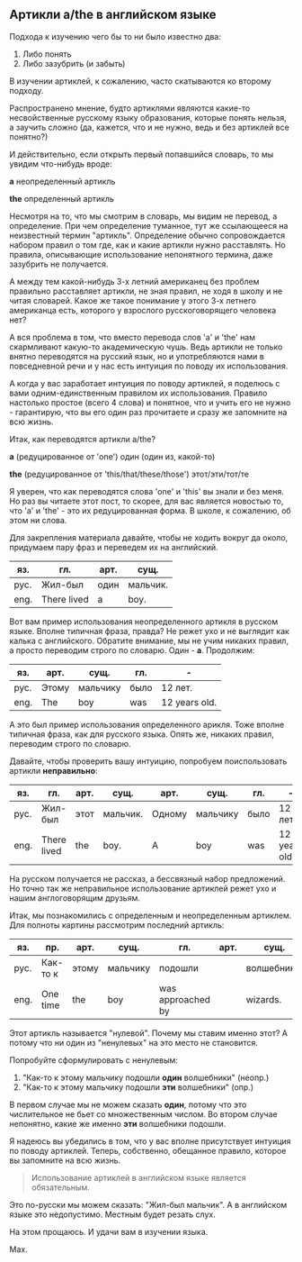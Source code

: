 ## Артикли a/the в английском языке

Подхода к изучению чего бы то ни было известно два:
1. Либо понять
2. Либо зазубрить (и забыть)

В изучении артиклей, к сожалению, часто скатываются ко второму подходу.

Распространено мнение, будто артиклями являются какие-то несвойственные русскому языку образования,
которые понять нельзя, а заучить сложно (да, кажется, что и не нужно, ведь и без артиклей все понятно?)

И действительно, если открыть первый попавшийся словарь, то мы увидим что-нибудь вроде:

**a**
 неопределенный артикль

**the**
 определенный артикль

Несмотря на то, что мы смотрим в словарь, мы видим не перевод, а определение. При чем определение туманное,
тут же ссылающееся на неизвестный термин "артикль". Определение обычно сопровождается набором правил о том где,
как и какие артикли нужно расставлять. Но правила, описывающие использование непонятного термина, даже зазубрить
не получается.

А между тем какой-нибудь 3-х летний американец без проблем правильно расставляет артикли, не зная правил, не ходя
в школу и не читая словарей. Какое же такое понимание у этого 3-х летнего американца есть, которого у взрослого
русскоговорящего человека нет?

А вся проблема в том, что вместо перевода слов 'a' и 'the' нам скармливают какую-то академическую чушь. Ведь
артикли не только внятно переводятся на русский язык, но и употребляются нами в повседневной речи и у нас есть
интуиция по поводу их использования.

А когда у вас заработает интуиция по поводу артиклей, я поделюсь с вами одним-единственным правилом их использования.
Правило настолько простое (всего 4 слова) и понятное, что и учить его не нужно - гарантирую, что вы его один раз
прочитаете и сразу же запомните на всю жизнь.

Итак, как переводятся артикли a/the?

**a** (редуцированное от 'one')
один (один из, какой-то)

**the** (редуцированное от 'this/that/these/those')
этот/эти/тот/те

Я уверен, что как переводятся слова 'one' и 'this' вы знали и без меня. Но раз вы читаете этот пост, то скорее,
для вас является новостью то, что 'a' и 'the' - это их редуцированная форма. В школе, к сожалению, об этом
ни слова.

Для закрепления материала давайте, чтобы не ходить вокруг да около, придумаем пару фраз и переведем их на английский.

яз.  | гл.         | арт. | сущ.
---  | ------- | ---- | ----
рус. | Жил-был     | один | мальчик.
eng. | There lived | a    | boy.

Вот вам пример использования неопределенного артикля в русском языке. Вполне типичная фраза, правда?
Не режет ухо и не выглядит как калька с английского. Обратите внимание, мы не учим никаких правил, а
просто переводим строго по словарю. Один - **a**. Продолжим:

яз.  | арт.  | сущ.     | гл.  | -
---- | ----- | -------- | ---- | -------------
рус. | Этому | мальчику | было | 12 лет.
eng. | The   | boy      | was  | 12 years old.

А это был пример использования определенного арикля. Тоже вполне типичная фраза, как для русского языка.
Опять же, никаких правил, переводим строго по словарю.

Давайте, чтобы проверить вашу интуицию, попробуем поиспользовать артикли **неправильно**:

яз.  | гл.         | арт. | сущ.     |  арт.  | сущ.     | гл.  | -
---- | ----------- | ---- | -------- | ------ | -------- | ---- | ------------
рус. | Жил-был     | этот | мальчик. | Одному | мальчику | было | 12 лет.
eng. | There lived | the  | boy.     | A      | boy      | was  | 12 years old.

На русском получается не рассказ, а бессвязный набор предложений. Но точно так же неправильное использование
артиклей режет ухо и нашим англоговорящим друзьям.

Итак, мы познакомились с определенным и неопределенным артиклем. Для полноты картины рассмотрим последний артикль:

яз.  | пр.      | арт.  | сущ.     | гл.               | арт. | сущ.
---- | -------- | ----- | -------- | ----------------- | ---- | ---------
рус. | Как-то к | этому | мальчику | подошли           |      | волшебники.
eng. | One time | the   | boy      | was approached by |      | wizards.

Этот артикль называется "нулевой". Почему мы ставим именно этот? А потому что ни один из "ненулевых" на это место
не становится.

Попробуйте сформулировать с ненулевым:
1. "Как-то к этому мальчику подошли **один** волшебники" (неопр.)
2. "Как-то к этому мальчику подошли **эти** волшебники" (опр.)

В первом случае мы не можем сказать **один**, потому что это числительное не бьет со множественным числом.
Во втором случае непонятно, какие же именно **эти** волшебники подошли.


Я надеюсь вы убедились в том, что у вас вполне присутствует интуиция по поводу артиклей. Теперь, собственно,
обещанное правило, которое вы запомните на всю жизнь.

> Использование артиклей в английском языке является обязательным.

Это по-русски мы можем сказать: "Жил-был мальчик". А в английском языке это недопустимо. Местным будет резать слух.

На этом прощаюсь. И удачи вам в изучении языка.

Max.